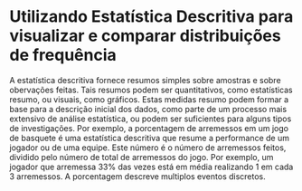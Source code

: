 # Utilizando Estatística Descritiva para visualizar e comparar distribuições de frequência

A estatística descritiva fornece resumos simples sobre amostras e sobre obervações feitas. Tais resumos podem ser quantitativos, como estatísticas resumo, ou visuais, como gráficos. Estas medidas resumo podem formar a base para a descrição inicial dos dados, como parte de um processo mais extensivo de análise estatística, ou podem ser suficientes para alguns tipos de investigações.
Por exemplo, a porcentagem de arremessos em um jogo de basquete é uma estatística descritiva que resume a performance de um jogador ou de uma equipe. Este número é o número de arremessos feitos, dividido pelo número de total de arremessos do jogo. Por exemplo, um jogador que arremessa 33% das vezes está em média realizando 1 em cada 3 arremessos. A porcentagem descreve multiplos eventos discretos. 
